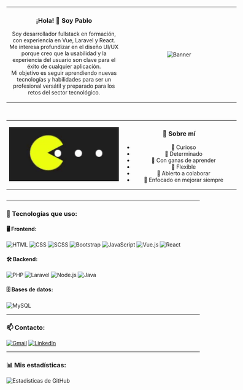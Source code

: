 <div align="center" style="width:600px; margin:auto; display:table;">
  <table border="0" width="100%">
    <tr>
      <td width="50%" valign="middle" align="center">

### ¡Hola! 👋 Soy Pablo

Soy desarrollador fullstack en formación, con experiencia en Vue, Laravel y React. Me interesa profundizar en el diseño UI/UX porque creo que la usabilidad y la experiencia del usuario son clave para el éxito de cualquier aplicación.  
Mi objetivo es seguir aprendiendo nuevas tecnologías y habilidades para ser un profesional versátil y preparado para los retos del sector tecnológico.

</td>
      <td width="50%" valign="middle" align="center">
        <img src="cuvo.gif" alt="Banner" width="300px" />
      </td>
    </tr>
  </table>
</div>

<br/>

<div align="center" style="width:600px; margin:auto; display:table;">
  <table border="0" width="100%">
    <tr>
      <td width="50%" valign="middle" align="center">
        <img src="pacman.gif" alt="Banner" width="300px" />
      </td>
      <td width="50%" valign="middle" align="center">

### 🧠 Sobre mí

- 🤔 Curioso
- 💪 Determinado
- 📘 Con ganas de aprender
- 🔄 Flexible
- 🤝 Abierto a colaborar
- 🎯 Enfocado en mejorar siempre

</td>
    </tr>
  </table>
</div>

---

### 🚀 Tecnologías que uso:

#### 🖥️ Frontend:

![HTML](https://img.shields.io/badge/HTML5-E34F26?style=for-the-badge&logo=html5&logoColor=white)
![CSS](https://img.shields.io/badge/CSS3-1572B6?style=for-the-badge&logo=css3&logoColor=white)
![SCSS](https://img.shields.io/badge/SCSS-CC6699?style=for-the-badge&logo=sass&logoColor=white)
![Bootstrap](https://img.shields.io/badge/Bootstrap-7952B3?style=for-the-badge&logo=bootstrap&logoColor=white)
![JavaScript](https://img.shields.io/badge/JavaScript-F7DF1E?style=for-the-badge&logo=javascript&logoColor=black)
![Vue.js](https://img.shields.io/badge/Vue.js-35495E?style=for-the-badge&logo=vue.js&logoColor=4FC08D)
![React](https://img.shields.io/badge/React-20232A?style=for-the-badge&logo=react&logoColor=61DAFB)

#### 🛠️ Backend:

![PHP](https://img.shields.io/badge/PHP-777BB4?style=for-the-badge&logo=php&logoColor=white)
![Laravel](https://img.shields.io/badge/Laravel-F05340?style=for-the-badge&logo=laravel&logoColor=white)
![Node.js](https://img.shields.io/badge/Node.js-339933?style=for-the-badge&logo=nodedotjs&logoColor=white)
![Java](https://img.shields.io/badge/Java-007396?style=for-the-badge&logo=java&logoColor=white)

#### 🗄️ Bases de datos:

![MySQL](https://img.shields.io/badge/MySQL-00000F?style=for-the-badge&logo=mysql&logoColor=white)

---

### 📫 Contacto:

[![Gmail](https://img.shields.io/badge/Gmail-D14836?style=for-the-badge&logo=gmail&logoColor=white)](mailto:pablolinlinsf2@gmail.com)
[![LinkedIn](https://img.shields.io/badge/LinkedIn-0077B5?style=for-the-badge&logo=linkedin&logoColor=white)](https://www.linkedin.com/in/pablo-lin-43332a32b)

---

### 📊 Mis estadísticas:

![Estadísticas de GitHub](https://github-readme-stats.vercel.app/api?username=LOSTYRL6&show_icons=true&theme=tokyonight)
